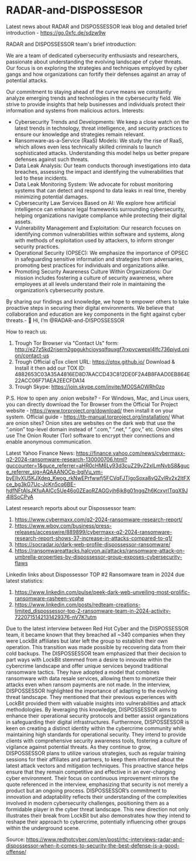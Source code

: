 # RADAR-and-DISPOSSESOR
Latest news about RADAR and DISPOSSESSOR leak blog and detailed brief introduction - https://go.0xfc.de/sdzw9w

RADAR and DISPOSSESSOR team's brief introduction:

We are a team of dedicated cybersecurity enthusiasts and researchers, passionate about understanding the evolving landscape of cyber threats. Our focus is on exploring the strategies and techniques employed by cyber gangs and how organizations can fortify their defenses against an array of potential attacks.

Our commitment to staying ahead of the curve means we constantly analyze emerging trends and technologies in the cybersecurity field. We strive to provide insights that help businesses and individuals protect their information and systems from malicious actors.
Interests:
- Cybersecurity Trends and Developments: We keep a close watch on the latest trends in technology, threat intelligence, and security practices to ensure our knowledge and strategies remain relevant.
- Ransomware-as-a-Service (RaaS) Models: We study the rise of RaaS, which allows even less technically skilled criminals to launch sophisticated attacks. Understanding this model helps us better prepare defenses against such threats.
- Data Leak Analysis: Our team conducts thorough investigations into data breaches, assessing the impact and identifying the vulnerabilities that led to these incidents.
- Data Leak Monitoring System: We advocate for robust monitoring systems that can detect and respond to data leaks in real time, thereby minimizing potential damages.
- Cybersecurity Law Services Based on AI: We explore how artificial intelligence can enhance legal frameworks surrounding cybersecurity, helping organizations navigate compliance while protecting their digital assets.
- Vulnerability Management and Exploitation: Our research focuses on identifying common vulnerabilities within software and systems, along with methods of exploitation used by attackers, to inform stronger security practices.
- Operational Security (OPSEC): We emphasize the importance of OPSEC in safeguarding sensitive information and strategies from adversaries, promoting best practices for individuals and organizations alike.
- Promoting Security Awareness Culture Within Organizations: Our mission includes fostering a culture of security awareness, where employees at all levels understand their role in maintaining the organization’s cybersecurity posture.

By sharing our findings and knowledge, we hope to empower others to take proactive steps in securing their digital environments. We believe that collaboration and education are key components in the fight against cyber threats.- 👋 Hi, I’m @RADAR-and-DISPOSSESSOR

How to reach us:
1. Trough Tor Browser via "Contact Us" form: http://e27z5kd2rjsern2gpgukhcioysqlfquxgf7rxpvcwepxl4lfc736piyd.onion/contact-us
2. Trough Official qTox client URL: https://qtox.github.io/ Download & Install it then add our TOX ID: 4882653C03A35A4816ED8D7AACCD43C812DE0F2A4B8FAAD0EB864E22ACC06F71AEA2EECFDA14
3. Trough Skype: https://join.skype.com/invite/MO0SAOWRh0zo

P.S. How to open any .onion website? - For Windows, Mac, and Linux users, you can directly download the Tor Browser from the Official Tor Project website - https://www.torproject.org/download/ then install it on your system. Official guide - https://tb-manual.torproject.org/installation/
What are onion sites? Onion sites are websites on the dark web that use the “.onion” top-level domain instead of “.com,” “.net,” “.gov,” etc. Onion sites use The Onion Router (Tor) software to encrypt their connections and enable anonymous communication.

Latest Yahoo Finance News:
https://finance.yahoo.com/news/cybermaxx-q2-2024-ransomware-research-130000706.html?guccounter=1&guce_referrer=aHR0cHM6Ly93d3cuZ29vZ2xlLmNvbS8&guce_referrer_sig=AQAAANOCp-bglVu_vm-byEIIvXU5KJXdeq_Kwog_rkNwEPrfwwfj5FCVqFJTIgoSoxa8vQZvlRv2x2ItFXce_bg3kG7Uc-JcKn5cq6BE-hdfNFtAIsJKfuAAICc5Ue46o0ZEaoRZAGGvjh6jk8g01nggZh6KcxyrITqqX9J4l8SoCPyA

Latest research reports about our Dispossessor team:
1) https://www.cybermaxx.com/q2-2024-ransomware-research-report/
2) https://www.wboy.com/business/press-releases/accesswire/889899/cybermaxx-q2-2024-ransomware-research-report-shows-37-increase-in-attacks-compared-to-q1/
3) https://socradar.io/dark-web-profile-dispossessor-ransomware/
4) https://ransomwareattacks.halcyon.ai/attacks/ransomware-attack-on-umbrella-properties-by-dispossessor-group-exposes-cybersecurity-flaws

Linkedin links about Dispossessor TOP #2 Ransomware team in 2024 due latest statistics:
1) https://www.linkedin.com/pulse/peek-dark-web-unveiling-most-prolific-ransomware-rasheen-ycqhe
2) https://www.linkedin.com/posts/redteam-creations-limited_dispossessor-top-2-ransomware-team-in-2024-activity-7220715142131429376-nV7K?utm

Due to the latest interview between Red Hot Cyber and the DISPOSSESSOR team, it became known that they breached all ~340 companies when they were LockBit affiliates but later left the group to establish their own operation. This transition was made possible by recovering data from their cold backups. 
The DISPOSSESSOR team emphasized that their decision to part ways with LockBit stemmed from a desire to innovate within the cybercrime landscape and offer unique services beyond traditional ransomware tactics. They have adopted a model that combines ransomware with data resale services, allowing them to monetize their attacks even when ransom payments are not made.
In the interview, DISPOSSESSOR highlighted the importance of adapting to the evolving threat landscape. They mentioned that their previous experiences with LockBit provided them with valuable insights into vulnerabilities and attack methodologies. By leveraging this knowledge, DISPOSSESSOR aims to enhance their operational security protocols and better assist organizations in safeguarding their digital infrastructures.
Furthermore, DISPOSSESSOR is keen on creating a distinct identity within the cybercrime community while maintaining high standards for operational security. They intend to provide clients with comprehensive security awareness tools, fostering a culture of vigilance against potential threats.
As they continue to grow, DISPOSSESSOR plans to utilize various strategies, such as regular training sessions for their affiliates and partners, to keep them informed about the latest attack vectors and mitigation techniques. This proactive stance helps ensure that they remain competitive and effective in an ever-changing cyber environment.
Their focus on continuous improvement mirrors the quote referenced in the interview, emphasizing that security is not merely a product but an ongoing process. DISPOSSESSOR’s commitment to innovation and adaptability reflects their understanding of the complexities involved in modern cybersecurity challenges, positioning them as a formidable player in the cyber threat landscape. 
This new direction not only illustrates their break from LockBit but also demonstrates how they intend to reshape their approach to cybercrime, potentially influencing other groups within the underground scene.

Source: https://www.redhotcyber.com/en/post/rhc-interviews-radar-and-dispossessor-when-it-comes-to-security-the-best-defense-is-a-good-offense/
